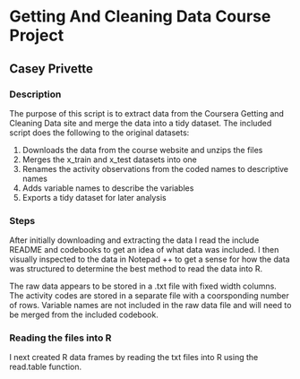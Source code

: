 Getting And Cleaning Data Course Project
========================================
Casey Privette
--------------

### Description

The purpose of this script is to extract data from the Coursera Getting and Cleaning Data site and merge the data into a tidy dataset. The included script does the following to the original datasets:

1. Downloads the data from the course website and unzips the files
2. Merges the x_train and x_test datasets into one
3. Renames the activity observations from the coded names to descriptive names
4. Adds variable names to describe the variables
5. Exports a tidy dataset for later analysis

### Steps

After initially downloading and extracting the data I read the include README and codebooks to get an idea of what data was included. I then visually inspected to the data in Notepad ++ to get a sense for how the data was structured to determine the best method to read the data into R.

The raw data appears to be stored in a .txt file with fixed width columns. The activity codes are stored in a separate file with a coorsponding number of rows. Variable names are not included in the raw data file and will need to be merged from the included codebook.

### Reading the files into R
I next created R data frames by reading the txt files into R using the read.table function.